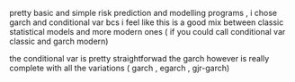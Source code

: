 pretty basic and simple risk prediction and modelling programs , i chose garch and conditional var bcs i feel like this is a good mix between classic statistical models and more modern ones ( if you could call conditional var classic and garch modern) 

the conditional var is pretty straightforwad 
the garch however is really complete with all the variations ( garch , egarch , gjr-garch) 

